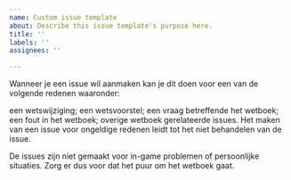 ```yaml
---
name: Custom issue template
about: Describe this issue template's purpose here.
title: ''
labels: ''
assignees: ''

---
```


Wanneer je een issue wil aanmaken kan je dit doen voor een van de volgende redenen waaronder:

een wetswijziging;
een wetsvoorstel;
een vraag betreffende het wetboek;
een fout in het wetboek;
overige wetboek gerelateerde issues.
Het maken van een issue voor ongeldige redenen leidt tot het niet behandelen van de issue.

De issues zijn niet gemaakt voor in-game problemen of persoonlijke situaties. Zorg er dus voor dat het puur om het wetboek gaat.
